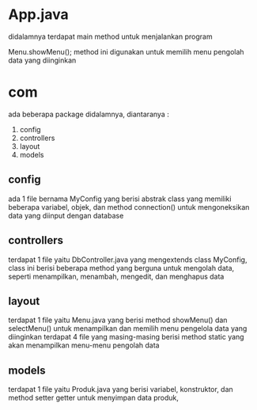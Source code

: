 # App.java
didalamnya terdapat main method untuk menjalankan program

Menu.showMenu();
method ini digunakan untuk memilih menu pengolah data yang diinginkan

# com
ada beberapa package didalamnya, diantaranya :
1. config
2. controllers
3. layout
4. models

## config
ada 1 file bernama MyConfig yang berisi abstrak class yang memiliki beberapa variabel, objek, dan method connection() untuk mengoneksikan data yang diinput dengan database

## controllers
terdapat 1 file yaitu DbController.java yang mengextends class MyConfig, class ini berisi beberapa method yang berguna untuk mengolah data, seperti menampilkan, menambah, mengedit, dan menghapus data

## layout 
terdapat 1 file yaitu Menu.java yang berisi method showMenu() dan selectMenu() untuk menampilkan dan memilih menu pengelola data yang diinginkan
terdapat 4 file yang masing-masing berisi method static yang akan menampilkan menu-menu pengolah data

## models
terdapat 1 file yaitu Produk.java yang berisi variabel, konstruktor, dan method setter getter untuk menyimpan data  produk,